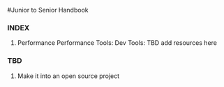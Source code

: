 #Junior to Senior Handbook

### INDEX

1. Performance
   Performance Tools:
   Dev Tools: TBD add resources here

### TBD

1. Make it into an open source project
